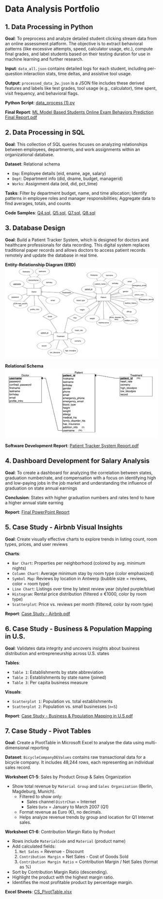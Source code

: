 # Data Analysis Portfolio

## 1. Data Processing in Python
**Goal**: To preprocess and analyze detailed student clicking stream data from an online assessment platform. The objective is to extract behavioral patterns (like excessive attempts, speed, calculator usage, etc.), compute final grades, and label students based on their testing duration for use in machine learning and further  research.

**Input**: `data_all.json`  contains detailed logs for each student, including per-question interaction stats, time deltas, and assistive tool usage.

**Output**: `processed_data_2w.json` is a JSON file includes these derived features and labels like test grades, tool usage (e.g., calculator), time spent, visit frequency, and behavioral flags.

**Python Script**: [data_process (1).py](https://github.com/yding0128/Portfolio-/blob/main/data_process%20(1).py)

**Final Report**: [ML Model Based Students Online Exam Behaviors Prediction Final Report.pdf](https://github.com/yding0128/Portfolio-/blob/main/ML%20Model%20Based%20Students%20Online%20Exam%20Behaviors%20Prediction%20Final%20Report.pdf)

## 2. Data Processing in SQL
**Goal**: This collection of SQL queries focuses on analyzing relationships between employees, departments, and work assignments within an organizational database.

**Dataset**: Relational schema 
- `Emp`: Employee details (eid, ename, age, salary)
- `Dept`: Department info (did, dname, budget, managerid)
- `Works`: Assignment data (eid, did, pct_time)

**Tasks**: Filter by department budget, name, and time allocation; Identify patterns in employee roles and manager responsibilities; Aggregate data to find averages, totals, and counts

**Code Samples**: [Q4.sql](https://github.com/yding0128/Portfolio-/blob/main/Q4.sql), [Q5.sql](https://github.com/yding0128/Portfolio-/blob/main/Q5.sql), [Q7.sql](https://github.com/yding0128/Portfolio-/blob/main/Q7.sql), [Q8.sql](https://github.com/yding0128/Portfolio-/blob/main/Q8.sql)

## 3. Database Design
**Goal**: Build a Patient Tracker System, which is designed for doctors and healthcare professionals for data recording. This digital system replaces traditional paper records and allows doctors to access patient records remotely and update the database in real time. 

**Entity-Relationship Diagram (ERD)**
![image](image1.jpg)

**Relational Schema**
![image](image11.jpg)

**Software Development Report**: [Patient Tracker System Report.pdf](https://github.com/yding0128/Portfolio-/blob/main/Patient%20Tracker%20System%20Report.pdf)


## 4. Dashboard Development for Salary Analysis
**Goal**: To create a dashboard for analyzing the correlation between states, graduation number/rate, and compensation with a focus on identifying high and low-paying jobs in the job market and understanding the influence of graduation on state annual earnings

**Conclusion**: States with higher graduation numbers and rates tend to have a higher annual state earning

**Report**: [Final PowerPoint Report ](https://github.com/yding0128/Portfolio-/blob/main/Salary%20Analysis%20-%20Final%20PowerPoint%20Report.pdf)

## 5. Case Study - Airbnb Visual Insights
**Goal**: Create visually effective charts to explore trends in listing count, room types, prices, and user reviews

**Charts**:
  - `Bar Chart`: Properties per neighborhood (colored by avg. minimum nights)
  - `Column Chart`: Average minimum stay by room type (color emphasized)
  - `Symbol Map`: Reviews by location in Antwerp (bubble size = reviews, color = room type)
  - `Line Chart`: Listings over time by latest review year (styled purple/blue)
  - `Histogram`: Rental price distribution (filtered ≤ €1000, color by room type)
  - `Scatterplot`: Price vs. reviews per month (filtered, color by room type)


**Report**: [Case Study - Airbnb.pdf](https://github.com/yding0128/Portfolio-/blob/main/Case%20Study%20-%20Airbnb.pdf)




## 6. Case Study - Business & Population Mapping in U.S.
**Goal**: Validates data integrity and uncovers insights about business distribution and entrepreneurship across U.S. states

**Tables**:
  - `Table 1`: Establishments by state abbreviation
  - `Table 2`: Establishments by state name (joined)
  - `Table 3`: Per capita business measure

**Visuals**:
  - `Scatterplot 1`: Population vs. total establishments
  - `Scatterplot 2`: Population vs. small businesses (`n<5`)

**Report**: [Case Study - Business & Population Mapping in U.S.pdf](https://github.com/yding0128/Portfolio-/blob/main/Case%20Study%20-%20Business%20%26%20Population%20Mapping%20in%20U.S..pdf)
 



## 7. Case Study - Pivot Tables 
**Goal**: Create a PivotTable in Microsoft Excel to analyse the data using multi-dimensional reporting

**Dataset**: `BicycleCompanyDEValues`   contains raw transactional data for a bicycle company. It includes 48,244 rows, each representing an individual sales record. 

**Worksheet C1-5**: Sales by Product Group & Sales Organization
- Show total revenue by `Material Group` and `Sales Organization`  (Berlin, Magdeburg, Munich).
  - Filtered to show only:
    - Sales channel `DistrChan` = Internet  
    - Sales  `Date` = January to March 2007 (Q1)
  - Format revenue as Euro (€), no decimals.
  - Helps analyze revenue trends by group and location for Q1 Internet sales.

**Worksheet C1-6**: Contribution Margin Ratio by Product  
  - Rows include `MaterialCode` and `Material` (product name)
  - Add calculated fields:
    1. `Net Sales` = Revenue - Discount  
    2. `Contribution Margin` = Net Sales - Cost of Goods Sold  
    3. `Contribution Margin Ratio` = Contribution Margin / Net Sales (format as %)
  - Sort by Contribution Margin Ratio (descending).
  - Highlight the product with the highest margin ratio.
  - Identifies the most profitable product by percentage margin.

**Excel Sheets**: [CS_PivotTable.xlsx](https://github.com/yding0128/Portfolio-/blob/main/CS_PivotTable.xlsx)
